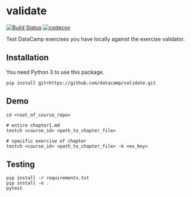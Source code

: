 # validate

[![Build Status](https://travis-ci.org/datacamp/validate.svg?branch=master)](https://travis-ci.org/datacamp/validate)
[![codecov](https://codecov.io/gh/datacamp/validate/branch/master/graph/badge.svg)](https://codecov.io/gh/datacamp/validate)
<!-- [![PyPI version](https://badge.fury.io/py/validate.svg)](https://badge.fury.io/py/validate) -->

Test DataCamp exercises you have locally against the exercise validator.

## Installation

You need Python 3 to use this package.

```
pip install git+https://github.com/datacamp/validate.git
```

## Demo

```
cd <root_of_course_repo>

# entire chapter1.md
testch <course_id> <path_to_chapter_file>

# specific exercise of chapter
testch <course_id> <path_to_chapter_file> -k <ex_key>
```

## Testing

```
pip install -r requirements.txt
pip install -e .
pytest
```
